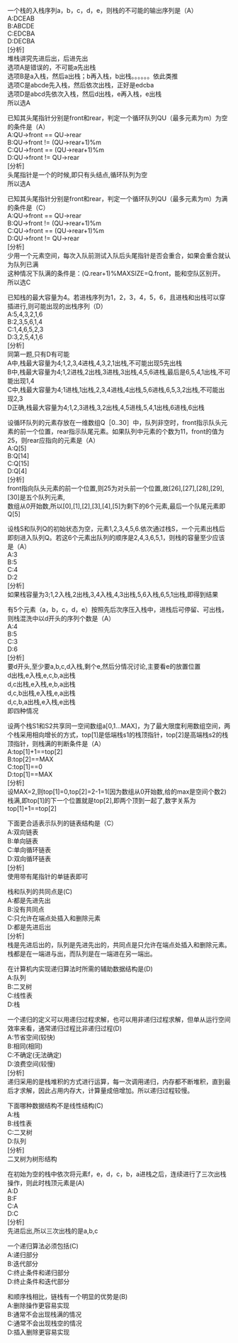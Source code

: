 一个栈的入栈序列a，b，c，d，e，则栈的不可能的输出序列是（A）<br>
A:DCEAB<br>
B:ABCDE<br>
C:EDCBA<br>
D:DECBA<br>
[分析]<br>
堆栈讲究先进后出，后进先出<br>
选项A是错误的，不可能a先出栈<br>
选项B是a入栈，然后a出栈；b再入栈，b出栈。。。。。。依此类推<br>
选项C是abcde先入栈，然后依次出栈，正好是edcba<br>
选项D是abcd先依次入栈，然后d出栈，e再入栈，e出栈<br>
所以选A<br>

已知其头尾指针分别是front和rear，判定一个循环队列QU（最多元素为m）为空的条件是（A）<br>
A:QU->front == QU->rear<br>
B:QU->front != (QU->rear+1)%m<br>
C:QU->front == (QU->rear+1)%m<br>
D:QU->front != QU->rear<br>
[分析]<br>
头尾指针是一个的时候,即只有头结点,循环队列为空<br>
所以选A<br>

已知其头尾指针分别是front和rear，判定一个循环队列QU（最多元素为m）为满的条件是（C）<br>
A:QU->front == QU->rear<br>
B:QU->front != (QU->rear+1)%m<br>
C:QU->front == (QU->rear+1)%m<br>
D:QU->front != QU->rear<br>
[分析]<br>
少用一个元素空间，每次入队前测试入队后头尾指针是否会重合，如果会重合就认为队列已满<br>
这种情况下队满的条件是：(Q.rear+1)%MAXSIZE=Q.front，能和空队区别开。<br>
所以选C<br>

已知栈的最大容量为4。若进栈序列为1，2，3，4，5，6，且进栈和出栈可以穿插进行,则可能出现的出栈序列（D）<br>
A:5,4,3,2,1,6<br>
B:2,3,5,6,1,4<br>
C:1,4,6,5,2,3<br>
D:3,2,5,4,1,6<br>
[分析]<br>
同第一题,只有D有可能<br>
A中,栈最大容量为4;1,2,3,4进栈,4,3,2,1出栈,不可能出现5先出栈<br>
B中,栈最大容量为4;1,2进栈,2出栈,3进栈,3出栈,4,5,6进栈,最后是6,5,4,1出栈,不可能出现1,4<br>
C中,栈最大容量为4;1进栈,1出栈,2,3,4进栈,4出栈,5,6进栈,6,5,3,2出栈,不可能出现2,3<br>
D正确,栈最大容量为4;1,2,3进栈,3,2出栈,4,5进栈,5,4,1出栈,6进栈,6出栈<br>

设循环队列的元素存放在一维数组Q［0‥30］中，队列非空时，front指示队头元素的前一个位置，rear指示队尾元素。如果队列中元素的个数为11，front的值为25，则rear应指向的元素是（A）<br>
A:Q[5]<br>
B:Q[14]<br>
C:Q[15]<br>
D:Q[4]<br>
[分析]<br>
front指向队头元素的前一个位置,则25为对头前一个位置,故[26],[27],[28],[29],[30]是五个队列元素,<br>
数组从0开始数,所以[0],[1],[2],[3],[4],[5]为剩下的6个元素,最后一个队尾元素即Q[5]<br>

设栈S和队列Q的初始状态为空，元素1,2,3,4,5,6.依次通过栈S，一个元素出栈后即刻进入队列Q。若这6个元素出队列的顺序是2,4,3,6,5,1，则栈的容量至少应该是（A）<br>
A:3<br>
B:5<br>
C:4<br>
D:2<br>
[分析]<br>
如果栈容量为3;1,2入栈,2出栈,3,4入栈,4,3出栈,5,6入栈,6,5,1出栈,即得到结果<br>

有5个元素（a，b，c，d，e）按照先后次序压入栈中，进栈后可停留、可出栈，则栈混洗中以d开头的序列个数是（A）<br>
A:4<br>
B:5<br>
C:3<br>
D:6<br>
[分析]<br>
要d开头,至少要a,b,c,d入栈,剩个e,然后分情况讨论,主要看e的放置位置<br>
d出栈,e入栈,e,c,b,a出栈<br>
d,c出栈,e入栈,e,b,a出栈<br>
d,c,b出栈,e入栈,e,a出栈<br>
d,c,b,a出栈,e入栈,e出栈<br>
即四种情况<br>


设两个栈S1和S2共享同一空间数组a[0,1…MAX]，为了最大限度利用数组空间，两个栈采用相向增长的方式，top[1]是低端栈s1的栈顶指针，top[2]是高端栈s2的栈顶指针，则栈满的判断条件是（A）<br>
A:top[1]+1==top[2]<br>
B:top[2]==MAX<br>
C:top[1]==0<br>
D:top[1]==MAX<br>
[分析]<br>
设MAX=2,则top[1]=0,top[2]=2-1=1(因为数组从0开始数,给的max是空间个数2)<br>
栈满,即top[1]的下一个位置就是top[2],即两个顶到一起了,数字关系为top[1]+1==top[2]<br>

下面更合适表示队列的链表结构是（C）<br>
A:双向链表<br>
B:单向链表<br>
C:单向循环链表<br>
D:双向循环链表<br>
[分析]<br>
使用带有尾指针的单链表即可<br>

栈和队列的共同点是(C)<br>
A:都是先进先出<br>
B:没有共同点<br>
C:只允许在端点处插入和删除元素<br>
D:都是先进后出<br>
[分析]<br>
栈是先进后出的，队列是先进先出的，共同点是只允许在端点处插入和删除元素。栈都是在一端进与出，而队列是在一端进在另一端出。<br>

在计算机内实现递归算法时所需的辅助数据结构是(D)<br>
A:队列<br>
B:二叉树<br>
C:线性表<br>
D:栈<br>

一个递归的定义可以用递归过程求解，也可以用非递归过程求解，但单从运行空间效率来看，通常递归过程比非递归过程(D)<br>
A:节省空间(较快)<br>
B:相同(相同)<br>
C:不确定(无法确定)<br>
D:浪费空间(较慢)<br>
[分析]<br>
递归采用的是栈堆积的方式进行运算，每一次调用递归，内存都不断堆积，直到最后才求解，因此占用内存大，计算量成倍增加。所以递归过程较慢。<br>

下面哪种数据结构不是线性结构(C)<br>
A:栈<br>
B:线性表<br>
C:二叉树<br>
D:队列<br>
[分析]<br>
二叉树为树形结构<br>

在初始为空的栈中依次将元素f，e，d，c，b，a进栈之后，连续进行了三次出栈操作，则此时栈顶元素是(A)<br>
A:D<br>
B:F<br>
C:A<br>
D:C<br>
[分析]<br>
先进后出,所以三次出栈的是a,b,c<br>

一个递归算法必须包括(C)<br>
A:递归部分<br>
B:迭代部分<br>
C:终止条件和递归部分<br>
D:终止条件和迭代部分<br>

和顺序栈相比，链栈有一个明显的优势是(B)<br>
A:删除操作更容易实现<br>
B:通常不会出现栈满的情况<br>
C:通常不会出现栈空的情况<br>
D:插入删除更容易实现<br>


